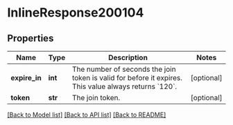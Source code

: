 # InlineResponse200104

## Properties
Name | Type | Description | Notes
------------ | ------------- | ------------- | -------------
**expire_in** | **int** | The number of seconds the join token is valid for before it expires. This value always returns &#x60;120&#x60;. | [optional] 
**token** | **str** | The join token. | [optional] 

[[Back to Model list]](../README.md#documentation-for-models) [[Back to API list]](../README.md#documentation-for-api-endpoints) [[Back to README]](../README.md)

